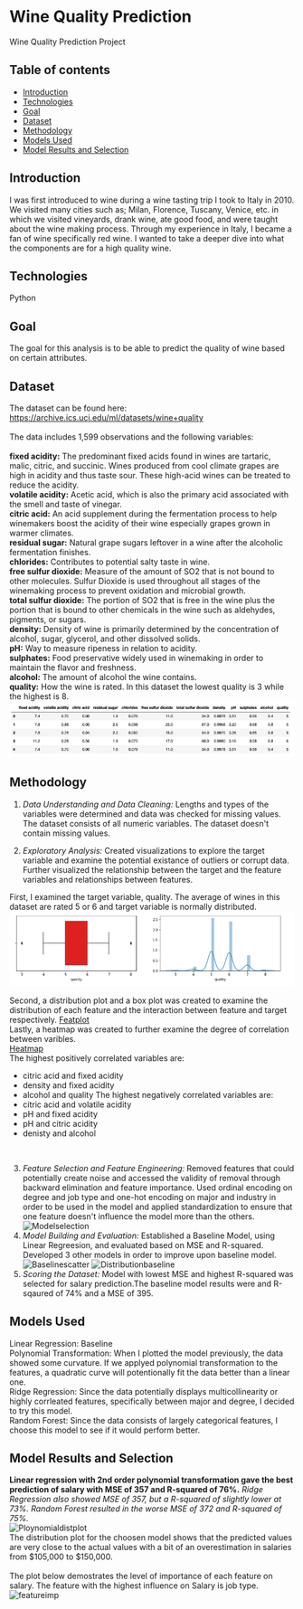 # Wine Quality Prediction
Wine Quality Prediction Project
## Table of contents
* [Introduction](#introduction)
* [Technologies](#technologies)
* [Goal](#goal)
* [Dataset](#dataset)
* [Methodology](#methodology)
* [Models Used](#models-used)
* [Model Results and Selection](#model-results-and-selection)
## Introduction
I was first introduced to wine during a wine tasting trip I took to Italy in 2010. We visited many cities such as; Milan, Florence, Tuscany, Venice, etc. in which we visited vineyards, drank wine, ate good food, and were taught about the wine making process. Through my experience in Italy, I became a fan of wine specifically red wine. I wanted to take a deeper dive into what the components are for a high quality wine. 
## Technologies
Python
## Goal
The goal for this analysis is to be able to predict the quality of wine based on certain attributes.
## Dataset
The dataset can be found here:
<br>
https://archive.ics.uci.edu/ml/datasets/wine+quality<br />
<br>
The data includes 1,599 observations and the following variables:<br />
<br>
**fixed acidity:** The predominant fixed acids found in wines are tartaric, malic, citric, and succinic. Wines produced from cool climate grapes are high in acidity and thus taste sour. These high-acid wines can be treated to reduce the acidity.
<br>
**volatile acidity:** Acetic acid, which is also the primary acid associated with the smell and taste of vinegar.
<br>
**citric acid:** An acid supplement during the fermentation process to help winemakers boost the acidity of their wine especially grapes grown in warmer climates.
<br>
**residual sugar:** Natural grape sugars leftover in a wine after the alcoholic fermentation finishes.
<br>
**chlorides:** Contributes to potential salty taste in wine.
<br>
**free sulfur dioxide:** Measure of the amount of SO2 that is not bound to other molecules. Sulfur Dioxide is used throughout all stages of the winemaking process to prevent oxidation and microbial growth.
<br>
**total sulfur dioxide:** The portion of SO2 that is free in the wine plus the portion that is bound to other chemicals in the wine such as aldehydes, pigments, or sugars.
<br>
**density:** Density of wine is primarily determined by the concentration of alcohol, sugar, glycerol, and other dissolved solids.
<br>
**pH:** Way to measure ripeness in relation to acidity.
<br>
**sulphates:** Food preservative widely used in winemaking in order to maintain the flavor and freshness.
<br>
**alcohol:** The amount of alcohol the wine contains.
<br>
**quality:** How the wine is rated. In this dataset the lowest quality is 3 while the highest is 8.
![Dataview](./img/dataview.png)
## Methodology
1. *Data Understanding and Data Cleaning:* Lengths and types of the variables were determined and data was checked for missing values. The dataset consists of all numeric variables. The dataset doesn't contain missing values.

2. *Exploratory Analysis:* Created visualizations to explore the target variable and examine the potential existance of outliers or corrupt data. Further visualized the relationship between the target and the feature variables and relationships between features.<br />

First, I examined the target variable, quality. The average of wines in this dataset are rated 5 or 6 and target variable is normally distributed.
![Targetviz](./img/targetplot.png) <br />

Second, a distribution plot and a box plot was created to examine the distribution of each feature and the interaction between feature and target respectively. 
[Featplot](./img/featplot.png) <br />
Lastly, a heatmap was created to further examine the degree of correlation between varibles.
<br>[Heatmap](./img/heatmap.png) <br />
The highest positively correlated variables are:
* citric acid and fixed acidity
* density and fixed acidity
* alcohol and quality
The highest negatively correlated variables are:
* citric acid and volatile acidity
* pH and fixed acidity
* pH and citric acidity
* denisty and alcohol
<br />

3. *Feature Selection and Feature Engineering:* Removed features that could potentially create noise and accessed the validity of removal through backward elimination and feature importance. Used ordinal encoding on degree and job type and one-hot encoding on major and industry in order to be used in the model and applied standardization to ensure that one feature doesn't influence the model more than the others.
![Modelselection](./img/modelselection.png)
4. *Model Building and Evaluation:* Established a Baseline Model, using Linear Regreesion, and evaluated based on MSE and R-squared. Developed 3 other models in order to improve upon baseline model. <br />
![Baselinescatter](./img/baselinescatter.png) ![Distributionbaseline](./img/distributionbaseline.png)
5. *Scoring the Dataset:* Model with lowest MSE and highest R-squared was selected for salary prediction.The baseline model results were and R-sqaured of 74% and a MSE of 395.
## Models Used
Linear Regression: Baseline
<br>
Polynomial Transformation: When I plotted the model previously, the data showed some curvature. If we applyed polynomial transformation to the features, a quadratic curve will potentionally fit the data better than a linear one.
<br>
Ridge Regression: Since the data potentially displays multicollinearity or highly corrleated features, specifically between major and degree, I decided to try this model.
<br>
Random Forest: Since the data consists of largely categorical features, I choose this model to see if it would perform better.
## Model Results and Selection
**Linear regression with 2nd order polynomial transformation gave the best prediction of salary with MSE of 357 and R-squared of 76%.**
*Ridge Regression also showed MSE of 357, but a R-squared of slightly lower at 73%.
Random Forest resulted in the worse MSE of 372 and R-squared of 75%.*<br />
![Ploynomialdistplot](./img/polydistplot.png)<br />
The distribution plot for the choosen model shows that the predicted values are very close to the actual values with a bit of an overestimation in salaries from $105,000 to $150,000.<br />
<br>
The plot below demostrates the level of importance of each feature on salary. The feature with the highest influence on Salary is job type.
![featureimp](./img/featureimp.png)<br />
